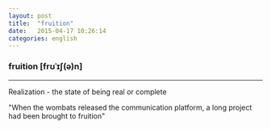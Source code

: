 ```yaml
---
layout: post
title:  "fruition"
date:   2015-04-17 10:26:14 
categories: english
---
```

### fruition [frʊˈɪʃ(ə)n]
-----------

Realization - the state of being real or complete

"When the wombats released the communication platform, a long project had been brought to fruition"
